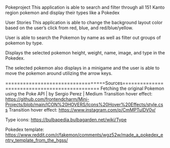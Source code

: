 Pokeproject
This application is able to search and filter through all 151 Kanto region pokemon and display their types like a Pokedex

User Stories
This application is able to change the background layout color based on the user’s click from red, blue, and red/blue/yellow. 

User is able to search the Pokemon by name as well as filter out groups of pokemon by type. 

Displays the selected pokemon height, weight, name, image, and type in the Pokedex. 

The selected pokemon also displays in a minigame and the user is able to move the pokemon around utilizing the arrow keys. 

==================================Sources==============================================
Fetching the original Pokemon using the Poke API | by Sergio Perez | Medium
Transition hover effect: https://github.com/frontendcharm/Mini-Projects/blob/main/ICON%20HOVERS/Icons%20Hover%20Effects/style.css
Transition hover effect: https://www.instagram.com/p/CmMPTulDV0v/
 
Type icons: https://bulbapedia.bulbagarden.net/wiki/Type
 
Pokedex template: https://www.reddit.com/r/fakemon/comments/wgz52w/made_a_pokedex_entry_template_from_the_hgss/

